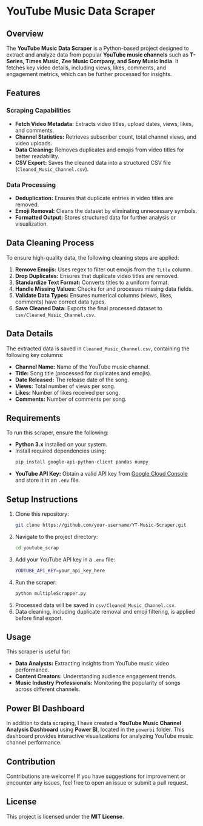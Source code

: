 # YouTube Music Data Scraper

## Overview
The **YouTube Music Data Scraper** is a Python-based project designed to extract and analyze data from popular **YouTube music channels** such as **T-Series, Times Music, Zee Music Company, and Sony Music India**. It fetches key video details, including views, likes, comments, and engagement metrics, which can be further processed for insights.

## Features

### **Scraping Capabilities**
- **Fetch Video Metadata:** Extracts video titles, upload dates, views, likes, and comments.
- **Channel Statistics:** Retrieves subscriber count, total channel views, and video uploads.
- **Data Cleaning:** Removes duplicates and emojis from video titles for better readability.
- **CSV Export:** Saves the cleaned data into a structured CSV file (`Cleaned_Music_Channel.csv`).

### **Data Processing**
- **Deduplication:** Ensures that duplicate entries in video titles are removed.
- **Emoji Removal:** Cleans the dataset by eliminating unnecessary symbols.
- **Formatted Output:** Stores structured data for further analysis or visualization.

## **Data Cleaning Process**
To ensure high-quality data, the following cleaning steps are applied:
1. **Remove Emojis:** Uses regex to filter out emojis from the `Title` column.
2. **Drop Duplicates:** Ensures that duplicate video titles are removed.
3. **Standardize Text Format:** Converts titles to a uniform format.
4. **Handle Missing Values:** Checks for and processes missing data fields.
5. **Validate Data Types:** Ensures numerical columns (views, likes, comments) have correct data types.
6. **Save Cleaned Data:** Exports the final processed dataset to `csv/Cleaned_Music_Channel.csv`.

## **Data Details**
The extracted data is saved in `Cleaned_Music_Channel.csv`, containing the following key columns:

- **Channel Name:** Name of the YouTube music channel.
- **Title:** Song title (processed for duplicates and emojis).
- **Date Released:** The release date of the song.
- **Views:** Total number of views per song.
- **Likes:** Number of likes received per song.
- **Comments:** Number of comments per song.

## **Requirements**
To run this scraper, ensure the following:
- **Python 3.x** installed on your system.
- Install required dependencies using:
  ```sh
  pip install google-api-python-client pandas numpy
  ```
- **YouTube API Key:** Obtain a valid API key from [Google Cloud Console](https://console.cloud.google.com/) and store it in an `.env` file.

## **Setup Instructions**
1. Clone this repository:
   ```sh
   git clone https://github.com/your-username/YT-Music-Scraper.git
   ```
2. Navigate to the project directory:
   ```sh
   cd youtube_scrap
   ```
3. Add your YouTube API key in a `.env` file:
   ```sh
   YOUTUBE_API_KEY=your_api_key_here
   ```
4. Run the scraper:
   ```sh
   python multipleScrapper.py
   ```
5. Processed data will be saved in `csv/Cleaned_Music_Channel.csv`.
6. Data cleaning, including duplicate removal and emoji filtering, is applied before final export.

## **Usage**
This scraper is useful for:
- **Data Analysts:** Extracting insights from YouTube music video performance.
- **Content Creators:** Understanding audience engagement trends.
- **Music Industry Professionals:** Monitoring the popularity of songs across different channels.

## **Power BI Dashboard**
In addition to data scraping, I have created a **YouTube Music Channel Analysis Dashboard** using **Power BI**, located in the `powerbi` folder. This dashboard provides interactive visualizations for analyzing YouTube music channel performance.

## **Contribution**
Contributions are welcome! If you have suggestions for improvement or encounter any issues, feel free to open an issue or submit a pull request.

## **License**
This project is licensed under the **MIT License**.

